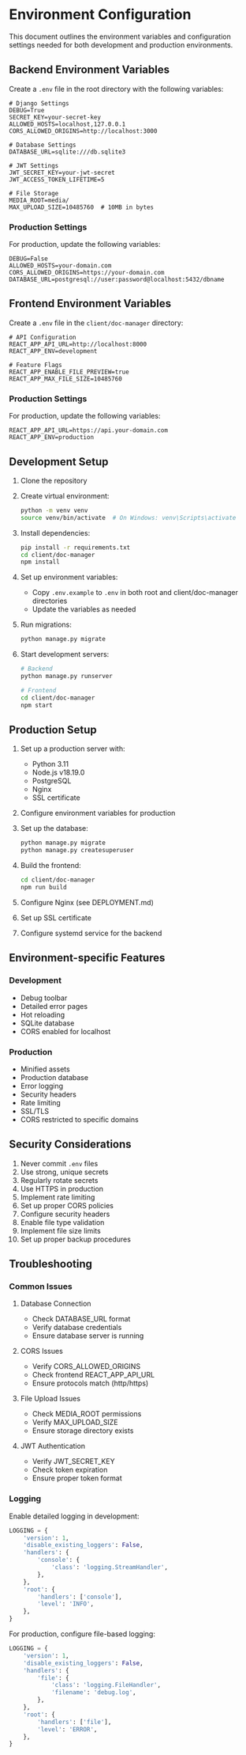 # Environment Configuration

This document outlines the environment variables and configuration settings needed for both development and production environments.

## Backend Environment Variables

Create a `.env` file in the root directory with the following variables:

```env
# Django Settings
DEBUG=True
SECRET_KEY=your-secret-key
ALLOWED_HOSTS=localhost,127.0.0.1
CORS_ALLOWED_ORIGINS=http://localhost:3000

# Database Settings
DATABASE_URL=sqlite:///db.sqlite3

# JWT Settings
JWT_SECRET_KEY=your-jwt-secret
JWT_ACCESS_TOKEN_LIFETIME=5

# File Storage
MEDIA_ROOT=media/
MAX_UPLOAD_SIZE=10485760  # 10MB in bytes
```

### Production Settings

For production, update the following variables:

```env
DEBUG=False
ALLOWED_HOSTS=your-domain.com
CORS_ALLOWED_ORIGINS=https://your-domain.com
DATABASE_URL=postgresql://user:password@localhost:5432/dbname
```

## Frontend Environment Variables

Create a `.env` file in the `client/doc-manager` directory:

```env
# API Configuration
REACT_APP_API_URL=http://localhost:8000
REACT_APP_ENV=development

# Feature Flags
REACT_APP_ENABLE_FILE_PREVIEW=true
REACT_APP_MAX_FILE_SIZE=10485760
```

### Production Settings

For production, update the following variables:

```env
REACT_APP_API_URL=https://api.your-domain.com
REACT_APP_ENV=production
```

## Development Setup

1. Clone the repository
2. Create virtual environment:
   ```bash
   python -m venv venv
   source venv/bin/activate  # On Windows: venv\Scripts\activate
   ```

3. Install dependencies:
   ```bash
   pip install -r requirements.txt
   cd client/doc-manager
   npm install
   ```

4. Set up environment variables:
   - Copy `.env.example` to `.env` in both root and client/doc-manager directories
   - Update the variables as needed

5. Run migrations:
   ```bash
   python manage.py migrate
   ```

6. Start development servers:
   ```bash
   # Backend
   python manage.py runserver

   # Frontend
   cd client/doc-manager
   npm start
   ```

## Production Setup

1. Set up a production server with:
   - Python 3.11
   - Node.js v18.19.0
   - PostgreSQL
   - Nginx
   - SSL certificate

2. Configure environment variables for production

3. Set up the database:
   ```bash
   python manage.py migrate
   python manage.py createsuperuser
   ```

4. Build the frontend:
   ```bash
   cd client/doc-manager
   npm run build
   ```

5. Configure Nginx (see DEPLOYMENT.md)

6. Set up SSL certificate

7. Configure systemd service for the backend

## Environment-specific Features

### Development
- Debug toolbar
- Detailed error pages
- Hot reloading
- SQLite database
- CORS enabled for localhost

### Production
- Minified assets
- Production database
- Error logging
- Security headers
- Rate limiting
- SSL/TLS
- CORS restricted to specific domains

## Security Considerations

1. Never commit `.env` files
2. Use strong, unique secrets
3. Regularly rotate secrets
4. Use HTTPS in production
5. Implement rate limiting
6. Set up proper CORS policies
7. Configure security headers
8. Enable file type validation
9. Implement file size limits
10. Set up proper backup procedures

## Troubleshooting

### Common Issues

1. Database Connection
   - Check DATABASE_URL format
   - Verify database credentials
   - Ensure database server is running

2. CORS Issues
   - Verify CORS_ALLOWED_ORIGINS
   - Check frontend REACT_APP_API_URL
   - Ensure protocols match (http/https)

3. File Upload Issues
   - Check MEDIA_ROOT permissions
   - Verify MAX_UPLOAD_SIZE
   - Ensure storage directory exists

4. JWT Authentication
   - Verify JWT_SECRET_KEY
   - Check token expiration
   - Ensure proper token format

### Logging

Enable detailed logging in development:
```python
LOGGING = {
    'version': 1,
    'disable_existing_loggers': False,
    'handlers': {
        'console': {
            'class': 'logging.StreamHandler',
        },
    },
    'root': {
        'handlers': ['console'],
        'level': 'INFO',
    },
}
```

For production, configure file-based logging:
```python
LOGGING = {
    'version': 1,
    'disable_existing_loggers': False,
    'handlers': {
        'file': {
            'class': 'logging.FileHandler',
            'filename': 'debug.log',
        },
    },
    'root': {
        'handlers': ['file'],
        'level': 'ERROR',
    },
}
``` 